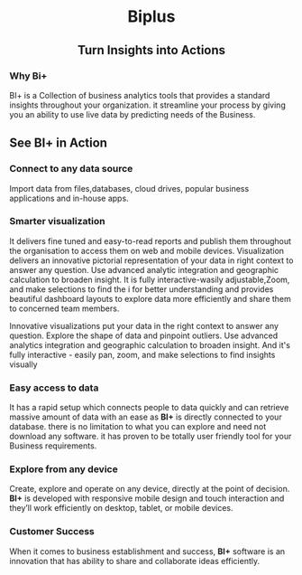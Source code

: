                           
<center><h1>Biplus</h1></center>
<center><h2>Turn Insights into Actions</h2></center>

###  Why Bi+
BI+ is a Collection of business analytics tools that provides a standard insights throughout your organization. it streamline your process by giving you an ability to use live data by predicting needs of the Business.
 
 ## See BI+ in Action
 
 ### Connect to any data source
 
Import data from files,databases, cloud drives, popular business applications and in-house apps.

### Smarter visualization

It delivers fine tuned and easy-to-read reports and publish them throughout the organisation to access them on web and mobile devices. Visualization delivers an innovative pictorial representation of your data in right context to answer any question. Use advanced analytic integration and geographic calculation to broaden insight. It is fully interactive-wasily adjustable,Zoom, and make selections to find the i
for better understanding and provides beautiful dashboard layouts to explore data more efficiently and share them to concerned team members.

Innovative visualizations put your data in the right context to answer any question. Explore the shape of data and pinpoint outliers. Use advanced analytics integration and geographic calculation to broaden insight. And it's fully interactive - easily pan, zoom, and make selections to find insights visually

### Easy access to data 

It has a rapid setup which connects people to data quickly and can retrieve massive amount of data with an ease as **BI+** is directly connected to your database. there is no limitation to what you can explore and need not download any software. it has proven to be totally user friendly tool for your Business requirements.

### Explore from any device

Create, explore and operate on any device, directly at the point of decision. **BI+** is developed with responsive mobile design and touch interaction and they’ll work efficiently on desktop, tablet, or mobile devices.

### Customer Success

When it comes to business establishment and success, **BI+** software is an innovation that has ability to share and collaborate ideas efficiently.
<!--stackedit_data:
eyJoaXN0b3J5IjpbLTEzODEwNzI2OTZdfQ==
-->